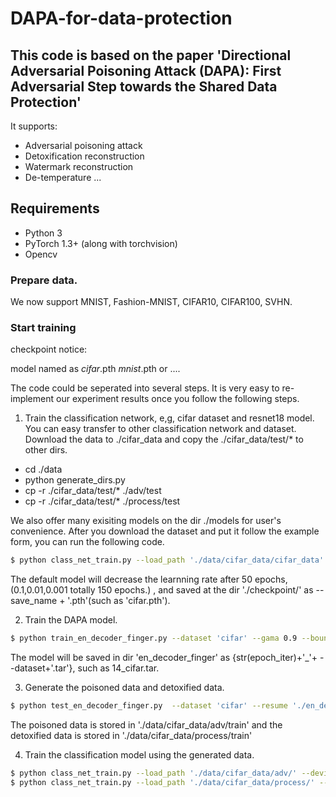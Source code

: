 # DAPA-for-data-protection
## This code is based on the paper 'Directional Adversarial Poisoning Attack (DAPA): First Adversarial Step towards the Shared Data Protection'

It supports:
- Adversarial poisoning attack
- Detoxification reconstruction
- Watermark reconstruction
- De-temperature
...

## Requirements
- Python 3
- PyTorch 1.3+ (along with torchvision)
- Opencv

### Prepare data.

We now support MNIST, Fashion-MNIST, CIFAR10, CIFAR100, SVHN.

### Start training

checkpoint notice:

model named as *cifar*.pth  *mnist*.pth or ....

The code could be seperated into several steps. It is very easy to re-implement our experiment results once you follow the following steps.

1. Train the classification network, e,g, cifar dataset and resnet18 model.
You can easy transfer to other classification network and dataset.
Download the data to ./cifar_data and copy the ./cifar_data/test/* to other dirs. 

- cd ./data
- python generate_dirs.py
- cp -r ./cifar_data/test/* ./adv/test
- cp -r ./cifar_data/test/* ./process/test

We also offer many exisiting models on the dir ./models for user's convenience.
After you download the dataset and put it follow the example form, you can run the following code.
```bash
$ python class_net_train.py --load_path './data/cifar_data/cifar_data' --dataset 'cifar' --device '0' --save_name 'cifar'
```
The default model will decrease the learnning rate after 50 epochs, (0.1,0.01,0.001 totally 150 epochs.) , and saved at the dir './checkpoint/' as --save_name + '.pth'(such as 'cifar.pth').

2. Train the DAPA model.
```bash
$ python train_en_decoder_finger.py --dataset 'cifar' --gama 0.9 --bound 10 --device '0'
```
The model will be saved in dir 'en_decoder_finger' as {str(epoch_iter)+'_'+ --dataset+'.tar'}, such as 14_cifar.tar.

3. Generate the poisoned data and detoxified data.
```bash
$ python test_en_decoder_finger.py  --dataset 'cifar' --resume './en_decoder_finger/14_cifar.tar' '--device '0'
```
The poisoned data is stored in './data/cifar_data/adv/train' and the detoxified data is stored in './data/cifar_data/process/train'

4. Train the classification model using the generated data.
```bash
$ python class_net_train.py --load_path './data/cifar_data/adv/' --device '0'
$ python class_net_train.py --load_path './data/cifar_data/process/' --device '0'
```

